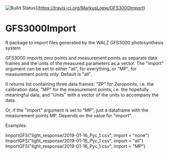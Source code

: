 ![Build Status](https://travis-ci.org/MarkusLoew/importZIM.svg?branch=master)](https://travis-ci.org/MarkusLoew/GFS3000Import)

# GFS3000Import
R package to import files generated by the WALZ GFS3000 photosynthesis system

GFS3000 imports zero points and measurement points as separate data frames and the units of the measured parameters as a vector. The "import" argument can be set to either "all", for everything, or "MP", for measurement points only. Default is "all".

It returns list containing three data frames: 
"ZP" for Zeropoints, i.e. the calibration data, 
"MP" for the measurement points, i.e. the hopefully meaningful data, and "Units" with a vector of the units to accompany the data. 

Or, if the "import" argument is set to "MP", just a dataframe with the measurement points MP. Depends on the value for "import".

Examples:

ImportGFS("light_response/2019-01-16_Pyc_1.csv", import = "none")
ImportGFS("light_response/2019-01-16_Pyc_1.csv", import = "all")
ImportGFS("light_response/2019-01-16_Pyc_1.csv", import = "MP")
